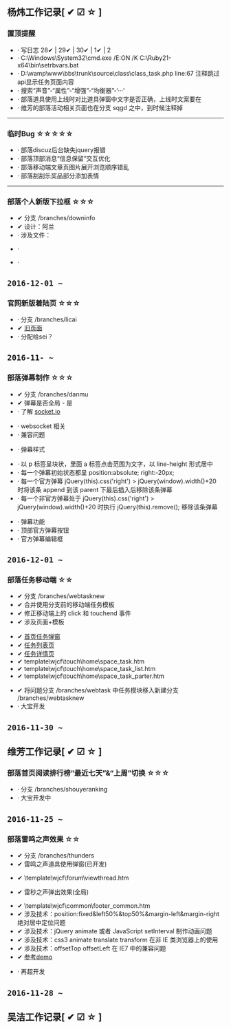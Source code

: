 ## 杨炜工作记录[ ✔ ☑ ☆ ]

### 置顶提醒

+ · 写日志 28✔ | 29✔ | 30✔ | 1✔ | 2
+ · C:\Windows\System32\cmd.exe /E:ON /K C:\Ruby21-x64\bin\setrbvars.bat
+ · D:\wamp\www\bbs\trunk\source\class\class_task.php line:67 注释跳过api显示任务页面内容
+ · 搜索“声音”-“属性”-“增强”-“均衡器”-‘···’
+ · 部落道具使用上线时对比道具弹窗中文字是否正确，上线时文案要在
+ · 维芳的部落活动相关页面也在分支 sqgd 之中，到时候注释掉

---

### 临时Bug ☆☆☆☆☆

+ · 部落discuz后台缺失jquery报错
+ · 部落顶部消息“信息保留”交互优化
+ · 部落移动端文章页图片展开浏览顺序错乱
+ · 部落刮刮乐奖品部分添加表情

---

### 部落个人新版下拉框 ☆☆☆

+ ✔ 分支 /branches/downinfo
+ ✔ 设计：阿兰
+ · 涉及文件：
 - ·
+ ·

`2016-12-01 ~ `
---

### 官网新版着陆页 ☆☆☆

+ · 分支 /branches/licai
+ ✔ [旧页面](http://www.wujiecaifu.com/licai)
+ · 分配给sei？

`2016-11- ~ `
---

### 部落弹幕制作 ☆☆☆

+ ✔ 分支 /branches/danmu
+ ✔ 弹幕是否全局 - 是
+ · 了解 [socket.io](http://socket.io/)
 - · websocket 相关
 - · 兼容问题
+ · 弹幕样式
 - · 以 p 标签呈块状，里面 a 标签点击范围为文字，以 line-height 形式居中
 - · 每一个弹幕初始状态都呈 position:absolute; right:-20px;
 - · 每一个官方弹幕 jQuery(this).css('right') > jQuery(window).width()+20 时将该条 append 到该 parent 下最后插入后移除该条弹幕
 - · 每一个非官方弹幕处于 jQuery(this).css('right') > jQuery(window).width()+20 时执行 jQuery(this).remove(); 移除该条弹幕
+ · 弹幕功能
+ · 顶部官方弹幕按钮
+ · 官方弹幕编辑框

`2016-12-01 ~ `
---

### 部落任务移动端 ☆☆

+ ✔ 分支 /branches/webtasknew
+ ✔ 合并使用分支前的移动端任务模板
+ ✔ 修正移动端上的 click 和 touchend 事件
+ ✔ 涉及页面+模板
 - ✔ [首页任务弹窗](http://192.168.3.213:81/)
 - ✔ [任务列表页](http://192.168.3.213:81/home.php?mod=task)
 - ✔ [任务详情页](http://192.168.3.213:81/home.php?mod=task&do=view&id=3)
 - ✔ template\wjcf\touch\home\space_task.htm
 - ✔ template\wjcf\touch\home\space_task_list.htm
 - ✔ template\wjcf\touch\home\space_task_parter.htm
+ ✔ 将问题分支 /branches/webtask 中任务模块移入新建分支 /branches/webtasknew
+ · 大宝开发

`2016-11-30 ~ `
---

## 维芳工作记录[ ✔ ☑ ☆ ]

### 部落首页阅读排行榜“最近七天”&“上周”切换 ☆☆☆

+ · 分支 /branches/shouyeranking
+ · 大宝开发中

`2016-11-25 ~ `
---

### 部落雷鸣之声效果 ☆☆

+ ✔ 分支 /branches/thunders
+ ✔ 雷鸣之声道具使用弹窗(已开发)
 - ✔ \template\wjcf\forum\viewthread.htm
+ ✔ 雷秒之声弹出效果(全局)
 - ✔ \template\wjcf\common\footer_common.htm
 - ✔ 涉及技术：position:fixed&left50%&top50%&margin-left&margin-right 绝对居中定位问题
 - ✔ 涉及技术：jQuery animate 或者 JavaScript setInterval 制作动画问题
 - ✔ 涉及技术：css3 animate translate transform 在非 IE 类浏览器上的使用
 - ✔ 涉及技术：offsetTop offsetLeft 在 IE7 中的兼容问题
 - ✔ [参考demo](http://codepen.io/kousuke/debug/vyxGwM)
+ · 再超开发

`2016-11-28 ~ `
---

## 吴洁工作记录[ ✔ ☑ ☆ ]

